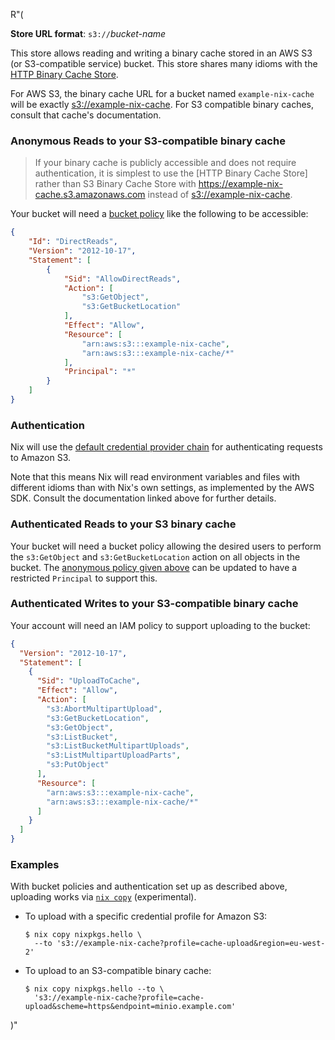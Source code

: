 R"(

**Store URL format**: `s3://`*bucket-name*

This store allows reading and writing a binary cache stored in an AWS S3 (or S3-compatible service) bucket.
This store shares many idioms with the [HTTP Binary Cache Store](#http-binary-cache-store).

For AWS S3, the binary cache URL for a bucket named `example-nix-cache` will be exactly <s3://example-nix-cache>.
For S3 compatible binary caches, consult that cache's documentation.

### Anonymous Reads to your S3-compatible binary cache

> If your binary cache is publicly accessible and does not require authentication,
> it is simplest to use the [HTTP Binary Cache Store] rather than S3 Binary Cache Store with
> <https://example-nix-cache.s3.amazonaws.com> instead of <s3://example-nix-cache>.

Your bucket will need a
[bucket policy](https://docs.aws.amazon.com/AmazonS3/v1/userguide/bucket-policies.html)
like the following to be accessible:

```json
{
    "Id": "DirectReads",
    "Version": "2012-10-17",
    "Statement": [
        {
            "Sid": "AllowDirectReads",
            "Action": [
                "s3:GetObject",
                "s3:GetBucketLocation"
            ],
            "Effect": "Allow",
            "Resource": [
                "arn:aws:s3:::example-nix-cache",
                "arn:aws:s3:::example-nix-cache/*"
            ],
            "Principal": "*"
        }
    ]
}
```

### Authentication

Nix will use the
[default credential provider chain](https://docs.aws.amazon.com/sdk-for-cpp/v1/developer-guide/credentials.html)
for authenticating requests to Amazon S3.

Note that this means Nix will read environment variables and files with different idioms than with Nix's own settings, as implemented by the AWS SDK.
Consult the documentation linked above for further details.

### Authenticated Reads to your S3 binary cache

Your bucket will need a bucket policy allowing the desired users to perform the `s3:GetObject` and `s3:GetBucketLocation` action on all objects in the bucket.
The [anonymous policy given above](#anonymous-reads-to-your-s3-compatible-binary-cache) can be updated to have a restricted `Principal` to support this.

### Authenticated Writes to your S3-compatible binary cache

Your account will need an IAM policy to support uploading to the bucket:

```json
{
  "Version": "2012-10-17",
  "Statement": [
    {
      "Sid": "UploadToCache",
      "Effect": "Allow",
      "Action": [
        "s3:AbortMultipartUpload",
        "s3:GetBucketLocation",
        "s3:GetObject",
        "s3:ListBucket",
        "s3:ListBucketMultipartUploads",
        "s3:ListMultipartUploadParts",
        "s3:PutObject"
      ],
      "Resource": [
        "arn:aws:s3:::example-nix-cache",
        "arn:aws:s3:::example-nix-cache/*"
      ]
    }
  ]
}
```

### Examples

With bucket policies and authentication set up as described above, uploading works via [`nix copy`](@docroot@/command-ref/new-cli/nix3-copy.md) (experimental).

- To upload with a specific credential profile for Amazon S3:

  ```console
  $ nix copy nixpkgs.hello \
    --to 's3://example-nix-cache?profile=cache-upload&region=eu-west-2'
  ```

- To upload to an S3-compatible binary cache:

  ```console
  $ nix copy nixpkgs.hello --to \
    's3://example-nix-cache?profile=cache-upload&scheme=https&endpoint=minio.example.com'
  ```

)"
